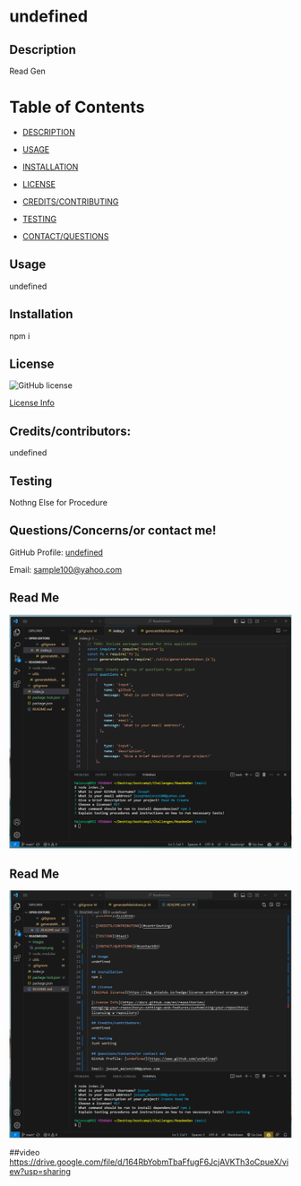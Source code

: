 # undefined
  
  ## Description
  Read Gen

  # Table of Contents
  - [DESCRIPTION](#description)
  
  - [USAGE](#usage)
  
  - [INSTALLATION](#installation)
  
  - [LICENSE](#license)
  
  - [CREDITS/CONTRIBUTING](#contributing)
  
  - [TESTING](#test)
  
  - [CONTACT/QUESTIONS](#contactGH)

  ## Usage
  undefined

  ## Installation
  npm i
  
  ## License
  ![GitHub license](https://img.shields.io/badge/license-undefined-orange.svg)

  [License Info](https://docs.github.com/en/repositories/managing-your-repositorys-settings-and-features/customizing-your-repository/licensing-a-repository)
  
  ## Credits/contributors:
  undefined

  ## Testing
  Nothng Else for Procedure

  ## Questions/Concerns/or contact me!
  GitHub Profile: [undefined](https://www.github.com/undefined)
 
  Email: sample100@yahoo.com

  ## Read Me
![Page](images/prompt.png)

## Read Me
![Page](images/readmepage.png)


##video
https://drive.google.com/file/d/164RbYobmTbaFfugF6JcjAVKTh3oCpueX/view?usp=sharing

